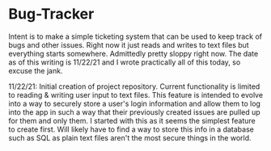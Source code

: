 # Bug-Tracker
Intent is to make a simple ticketing system that can be used to keep track of bugs and other issues. Right now it just reads and writes to text files but everything starts somewhere.
Admittedly pretty sloppy right now. The date as of this writing is 11/22/21 and I wrote practically all of this today, so excuse the jank.

11/22/21:
Initial creation of project repository. Current functionality is limited to reading & writing user input to text files. This feature is intended to evolve into a way to securely
store a user's login information and allow them to log into the app in such a way that their previously created issues are pulled up for them and only them. I started with this
as it seems the simplest feature to create first. Will likely have to find a way to store this info in a database such as SQL as plain text files aren't the most secure things in
the world.
